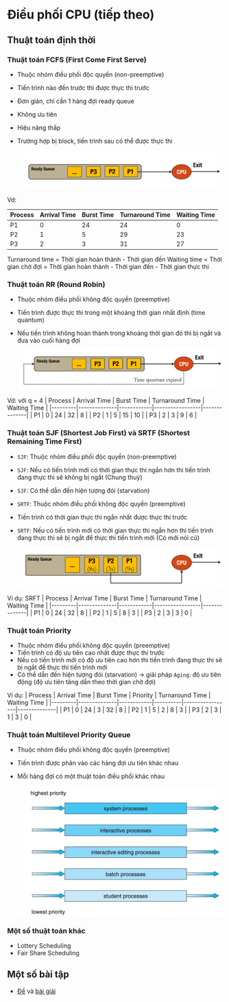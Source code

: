 # Điều phối CPU (tiếp theo)

## Thuật toán định thời

### Thuật toán FCFS (First Come First Serve)
- Thuộc nhóm điều phối độc quyền (non-preemptive)
- Tiến trình nào đến trước thì được thực thi trước
- Đơn giản, chỉ cần 1 hàng đợi ready queue  
- Không ưu tiên
- Hiệu năng thấp
- Trường hợp bị block, tiến trình sau có thể được thực thi 

    <img src="w3img/fcfs.png">

Vd:

| Process | Arrival Time | Burst Time | Turnaround Time | Waiting Time |
|---------|--------------|------------|-----------------|--------------|
| P1  | 0 | 24  | 24   | 0   |
| P2  | 1 | 5   | 29   | 23  |
| P3  | 2 | 3   | 31   | 27  |

Turnaround time = Thời gian hoàn thành - Thời gian đến
Waiting time = Thời gian chờ đợi = Thời gian hoàn thành - Thời gian đến  - Thời gian thực thi

### Thuật toán RR (Round Robin)
- Thuộc nhóm điều phối không độc quyền (preemptive)
- Tiến trình được thực thi trong một khoảng thời gian nhất định (time quantum)
- Nếu tiến trình không hoàn thành trong khoảng thời gian đó thì bị ngắt và đưa vào cuối hàng đợi

    <img src="w3img/round-robin.png">

Vd: với q = 4
| Process | Arrival Time | Burst Time | Turnaround Time | Waiting Time |
|---------|--------------|------------|-----------------|--------------|
| P1  | 0 | 24  | 32   | 8   |
| P2  | 1 | 5   | 15   | 10  |
| P3  | 2 | 3   | 9    | 6   |

### Thuật toán SJF (Shortest Job First) và SRTF (Shortest Remaining Time First)
- `SJF`: Thuộc nhóm điều phối độc quyền (non-preemptive)
- `SJF`: Nếu có tiến trình mới có thời gian thực thi ngắn hơn thì tiến trình đang thực thi sẽ không bị ngắt (Chung thuỷ)
- `SJF`: Có thể dẫn đến hiện tượng đói (starvation)
- `SRTF`: Thuộc nhóm điều phối không độc quyền (preemptive)
- Tiến trình có thời gian thực thi ngắn nhất được thực thi trước
- `SRTF`: Nếu có tiến trình mới có thời gian thực thi ngắn hơn thì tiến trình đang thực thi sẽ bị ngắt để thực thi tiến trình mới (Có mới nói cũ)

    <img src="w3img/sjf.png">

Ví dụ: SRFT
| Process | Arrival Time | Burst Time | Turnaround Time | Waiting Time |
|---------|--------------|------------|-----------------|--------------|
| P1  | 0 | 24  | 32   | 8   |
| P2  | 1 | 5   | 8    | 3   |
| P3  | 2 | 3   | 3    | 0   |

### Thuật toán Priority
- Thuộc nhóm điều phối không độc quyền (preemptive)
- Tiến trình có độ ưu tiên cao nhất được thực thi trước
- Nếu có tiến trình mới có độ ưu tiên cao hơn thì tiến trình đang thực thi sẽ bị ngắt để thực thi tiến trình mới
- Có thể dẫn đến hiện tượng đói (starvation) &rarr; giải pháp `Aging`: độ ưu tiên động (độ ưu tiên tăng dần theo thời gian chờ đợi)


Ví dụ:
| Process | Arrival Time | Burst Time | Priority | Turnaround Time | Waiting Time |
|---------|--------------|------------|----------|-----------------|--------------|
| P1  | 0 | 24  | 3    | 32   | 8   |
| P2  | 1 | 5   | 2    | 8    | 3   |
| P3  | 2 | 3   | 1    | 3    | 0   |

### Thuật toán Multilevel Priority Queue
- Thuộc nhóm điều phối không độc quyền (preemptive)
- Tiến trình được phân vào các hàng đợi ưu tiên khác nhau
- Mỗi hàng đợi có một thuật toán điều phối khác nhau

    <img src="w3img/multilevel-priority.png">

### Một số thuật toán khác
- Lottery Scheduling
- Fair Share Scheduling

## Một số bài tập
- [Đề](w3doc/BTLT2_CPU_Scheduling.pdf) và [bài giải](w3doc/bt.xlsx) 